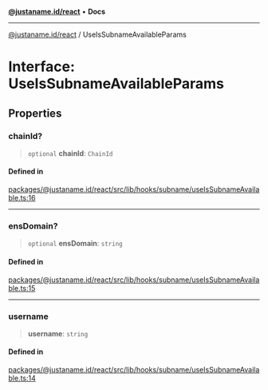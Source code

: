 [**@justaname.id/react**](../README.md) • **Docs**

***

[@justaname.id/react](../globals.md) / UseIsSubnameAvailableParams

# Interface: UseIsSubnameAvailableParams

## Properties

### chainId?

> `optional` **chainId**: `ChainId`

#### Defined in

[packages/@justaname.id/react/src/lib/hooks/subname/useIsSubnameAvailable.ts:16](https://github.com/JustaName-id/JustaName-sdk/blob/dc845c10af242e3ca87d95ef392516ac0bfa8b95/packages/@justaname.id/react/src/lib/hooks/subname/useIsSubnameAvailable.ts#L16)

***

### ensDomain?

> `optional` **ensDomain**: `string`

#### Defined in

[packages/@justaname.id/react/src/lib/hooks/subname/useIsSubnameAvailable.ts:15](https://github.com/JustaName-id/JustaName-sdk/blob/dc845c10af242e3ca87d95ef392516ac0bfa8b95/packages/@justaname.id/react/src/lib/hooks/subname/useIsSubnameAvailable.ts#L15)

***

### username

> **username**: `string`

#### Defined in

[packages/@justaname.id/react/src/lib/hooks/subname/useIsSubnameAvailable.ts:14](https://github.com/JustaName-id/JustaName-sdk/blob/dc845c10af242e3ca87d95ef392516ac0bfa8b95/packages/@justaname.id/react/src/lib/hooks/subname/useIsSubnameAvailable.ts#L14)
